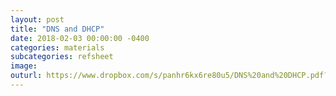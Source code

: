 ```yaml
---
layout: post
title: "DNS and DHCP"
date: 2018-02-03 00:00:00 -0400
categories: materials
subcategories: refsheet
image:
outurl: https://www.dropbox.com/s/panhr6kx6re80u5/DNS%20and%20DHCP.pdf?dl=0
---
```

